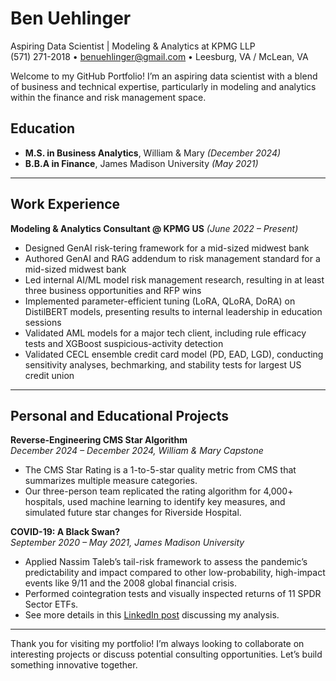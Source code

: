 # **Ben Uehlinger**  
Aspiring Data Scientist | Modeling & Analytics at KPMG LLP  
(571) 271-2018 • [benuehlinger@gmail.com](mailto:benuehlinger@gmail.com) • Leesburg, VA / McLean, VA

Welcome to my GitHub Portfolio! I’m an aspiring data scientist with a blend of business and technical expertise, particularly in modeling and analytics within the finance and risk management space.

## **Education**

- **M.S. in Business Analytics**, William & Mary *(December 2024)*
- **B.B.A in Finance**, James Madison University *(May 2021)*

---

## **Work Experience**

**Modeling & Analytics Consultant @ KPMG US** *(June 2022 – Present)*  
- Designed GenAI risk-tering framework for a mid-sized midwest bank
- Authored GenAI and RAG addendum to risk management standard for a mid-sized midwest bank
- Led internal AI/ML model risk management research, resulting in at least three business opportunities and RFP wins
- Implemented parameter-efficient tuning (LoRA, QLoRA, DoRA) on DistilBERT models, presenting results to internal leadership in education sessions 
- Validated AML models for a major tech client, including rule efficacy tests and XGBoost suspicious-activity detection
- Validated CECL ensemble credit card model (PD, EAD, LGD), conducting sensitivity analyses, bechmarking, and stability tests for largest US credit union

---

## Personal and Educational Projects

**Reverse-Engineering CMS Star Algorithm**  
*December 2024 – December 2024, William & Mary Capstone*  
- The CMS Star Rating is a 1-to-5-star quality metric from CMS that summarizes multiple measure categories.  
- Our three-person team replicated the rating algorithm for 4,000+ hospitals, used machine learning to identify key measures, and simulated future star changes for Riverside Hospital.

**COVID-19: A Black Swan?**  
*September 2020 – May 2021, James Madison University*  
- Applied Nassim Taleb’s tail-risk framework to assess the pandemic’s predictability and impact compared to other low-probability, high-impact events like 9/11 and the 2008 global financial crisis.  
- Performed cointegration tests and visually inspected returns of 11 SPDR Sector ETFs.  
- See more details in this [LinkedIn post](https://www.linkedin.com/...) discussing my analysis.
---

Thank you for visiting my portfolio! I’m always looking to collaborate on interesting projects or discuss potential consulting opportunities. Let’s build something innovative together.

